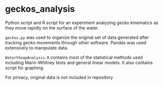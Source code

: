 # geckos_analysis

Python script and R script for an experiment analyzing gecko kinematics as they move rapidly on the surface of the water.

`geckos.py` was used to organize the original set of data generated after tracking gecko movements through other software. Pandas was used extensively to manipulate data.

`WaterVSoapAnalysis.R` contains most of the statistical methods used including Mann-Whitney tests and general linear models. It also contains script for graphing.

For privacy, original data is not included in repository
